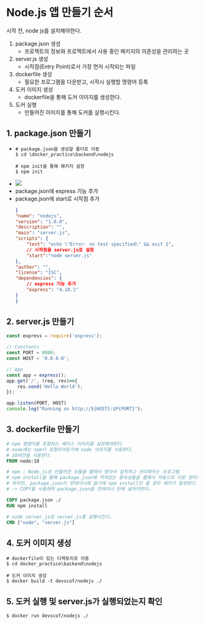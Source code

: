 # Node.js 앱 만들기 순서
시작 전, node js를 설치해야한다.
1. package.json 생성
    - 프로젝트의 정보와 프로젝트에서 사용 중인 패키지의 의존성을 관리하는 곳
2. server.js 생성
    - 시작점(Entry Point)로서 가장 먼저 시작되는 파일
3. dockerfile 생성
    - 필요한 프로그램을 다운받고, 시작시 실행할 명령어 등록
4. 도커 이미지 생성
    - dockerfile을 통해 도커 이미지를 생성한다.
5. 도커 실행
    - 만들어진 이미지를 통해 도커를 실행시킨다.
## 1. package.json 만들기
- ```
  # package.json을 생성할 폴더로 이동
  $ cd \docker_practice\backend\nodejs
  
  # npm init을 통해 패키지 설정
  $ npm init
  ```
- <img src="imgs/create_package_json.png">
- package.json에 express 기능 추가
- package.json에 start로 시작점 추가
    ```json
    {
    "name": "nodejs",
    "version": "1.0.0",
    "description": "",
    "main": "server.js",
    "scripts": {
        "test": "echo \"Error: no test specified\" && exit 1",
        // 시작점을 server.js로 설정
        "start":"node server.js"
    },
    "author": "",
    "license": "ISC",
    "dependencies": {
        // express 기능 추가
        "express": "4.18.1"
    }
    }
    ```

## 2. server.js 만들기
```js
const express = require('express');

// Constants
const PORT = 8080;
const HOST = '0.0.0.0';

// App
const app = express();
app.get('/', (req, res)=>{
    res.send('Hello World');
});

app.listen(PORT, HOST)
console.log("Running on http://${HOST}:$P{PORT}");
```

## 3. dockerfile 만들기
```dockerfile
# npm 명령어를 포함하는 베이스 이미지를 설정해야한다.
# node에는 npm이 포함되어있기에 node 이미지를 사용한다.
# 10버전을 사용한다.
FROM node:10

# npm : Node.js로 만들어진 모듈을 웹에서 받아서 설치하고 관리해주는 프로그램
# npm install을 통해 package.json에 적혀있는 종속성들을 웹에서 자동으로 다운 받아서 설치할 수 있다.
# 하지만, package.json이 컨테이너에 없기에 npm install만 쓸 경우 에러가 발생한다. 
# -> COPY를 사용하여 package.json을 컨테이너 안에 넣어야한다.

COPY package.json ./
RUN npm install

# node server.js로 server.js를 실행시킨다.
CMD ["node", "server.js"]
```

## 4. 도커 이미지 생성
```
# dockerfile이 있는 디렉토리로 이동
$ cd docker_practice\backend\nodejs

# 도커 이미지 생성
$ docker build -t devscof/nodejs ./
```

## 5. 도커 실행 및 server.js가 실행되었는지 확인
```
$ docker run devscof/nodejs ./
```